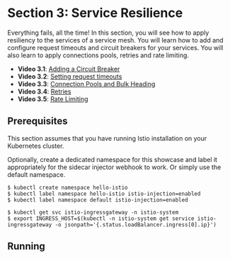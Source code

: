 # Section 3: Service Resilience

Everything fails, all the time! In this section, you will see how to apply resiliency to the services of a service mesh. You will learn how to add and configure request timeouts and circuit breakers for your services. You will also learn to apply connections pools, retries and rate limiting.

- **Video 3.1**: [Adding a Circuit Breaker](video-3.1.md)
- **Video 3.2**: [Setting request timeouts](video-3.2.md)
- **Video 3.3**: [Connection Pools and Bulk Heading](video-3.3.md)
- **Video 3.4**: [Retries](video-3.4.md)
- **Video 3.5**: [Rate Limiting](video-3.5.md)

## Prerequisites

This section assumes that you have running Istio installation on your Kubernetes cluster.

Optionally, create a dedicated namespace for this showcase and label it appropriately for the sidecar injector webhook to work. Or simply use the default namespace.

```
$ kubectl create namespace hello-istio
$ kubectl label namespace hello-istio istio-injection=enabled
$ kubectl label namespace default istio-injection=enabled

$ kubectl get svc istio-ingressgateway -n istio-system
$ export INGRESS_HOST=$(kubectl -n istio-system get service istio-ingressgateway -o jsonpath='{.status.loadBalancer.ingress[0].ip}')
```

## Running

```

```
